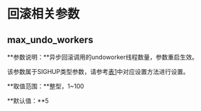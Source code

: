 # 回滚相关参数

## max\_undo\_workers<a name="section1899815549616"></a>

**参数说明：**异步回滚调用的undoworker线程数量，参数重启生效。

该参数属于SIGHUP类型参数，请参考[表1](重设参数.md#zh-cn_topic_0283137176_zh-cn_topic_0237121562_zh-cn_topic_0059777490_t91a6f212010f4503b24d7943aed6d846)中对应设置方法进行设置。

**取值范围：**整型，1\~100

**默认值：**5

